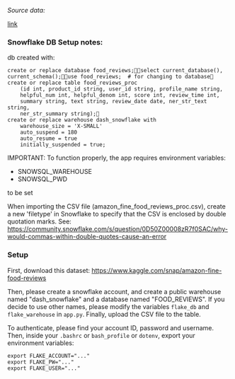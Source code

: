 
*Source data:*

[link](https://www.kaggle.com/snap/amazon-fine-food-reviews)

### Snowflake DB Setup notes:
db created with:

    create or replace database food_reviews;select current_database(), current_schema();use food_reviews;  # for changing to database
    create or replace table food_reviews_proc 
        (id int, product_id string, user_id string, profile_name string, 
        helpful_num int, helpful_denom int, score int, review_time int, 
        summary string, text string, review_date date, ner_str_text string, 
        ner_str_summary string);
    create or replace warehouse dash_snowflake with 
        warehouse_size = 'X-SMALL'
        auto_suspend = 180
        auto_resume = true
        initially_suspended = true;

IMPORTANT: To function properly, the app requires environment variables:
- SNOWSQL_WAREHOUSE
- SNOWSQL_PWD

to be set

When importing the CSV file (amazon_fine_food_reviews_proc.csv), create a new 'filetype' in Snowflake to specify that the CSV is enclosed by double quotation marks.
See: https://community.snowflake.com/s/question/0D50Z00008zR7f0SAC/why-would-commas-within-double-quotes-cause-an-error



### Setup

First, download this dataset: https://www.kaggle.com/snap/amazon-fine-food-reviews

Then, please create a snowflake account, and create a public warehouse named "dash_snowflake" and a database named "FOOD_REVIEWS". If you decide to use other names, please modify the variables `flake_db` and `flake_warehouse` in `app.py`. Finally, upload the CSV file to the table.


To authenticate, please find your account ID, password and username. Then, inside your `.bashrc` or `bash_profile` or `dotenv`, export your environment variables:
```
export FLAKE_ACCOUNT="..."
export FLAKE_PW="..."
export FLAKE_USER="..."
```
